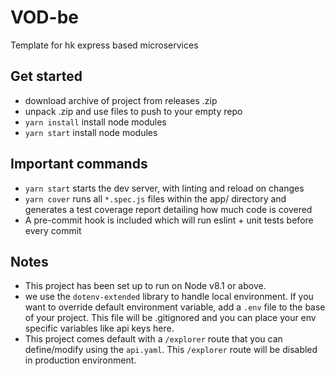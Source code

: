 # VOD-be
Template for hk express based microservices

## Get started

- download archive of project from releases .zip
- unpack .zip and use files to push to your empty repo
- `yarn install` install node modules
- `yarn start` install node modules

## Important commands

- `yarn start` starts the dev server, with linting and reload on changes
- `yarn cover` runs all `*.spec.js` files within the app/ directory and generates a test coverage report detailing how much code is covered
- A pre-commit hook is included which will run eslint + unit tests before every commit

## Notes
- This project has been set up to run on Node v8.1 or above.
- we use the `dotenv-extended` library to handle local environment. If you want to override default environment variable, add a `.env` file to the base of your project. This file will be .gitignored and you can place your env specific variables like api keys here.
- This project comes default with a `/explorer` route that you can define/modify using the `api.yaml`. This `/explorer` route will be disabled in production environment.
